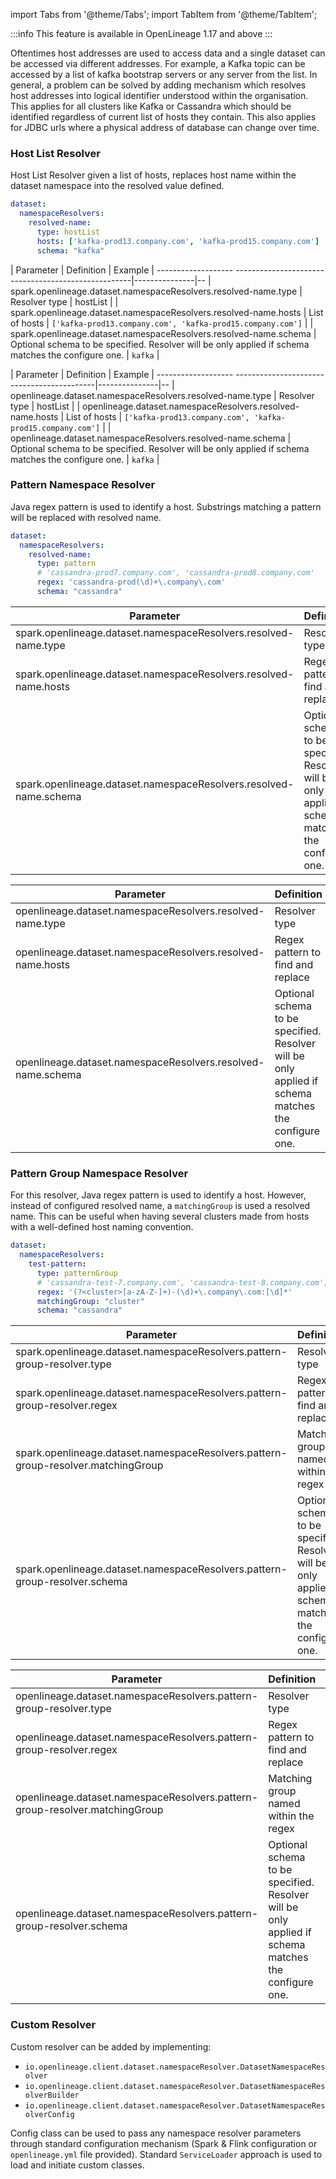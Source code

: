 import Tabs from '@theme/Tabs';
import TabItem from '@theme/TabItem';

:::info
This feature is available in OpenLineage 1.17 and above
:::

Oftentimes host addresses are used to access data and a single dataset can be accessed via different
addresses. For example, a Kafka topic can be accessed by a list of kafka bootstrap servers or any 
server from the list. In general, a problem can be solved by adding mechanism which resolves host addresses into 
logical identifier understood within the organisation. This applies for all clusters like Kafka or Cassandra
which should be identified regardless of current list of hosts they contain. This also applies
for JDBC urls where a physical address of database can change over time.

### Host List Resolver

Host List Resolver given a list of hosts, replaces host name within 
the dataset namespace into the resolved value defined.

<Tabs groupId="integrations">
<TabItem value="yaml" label="Yaml Config">

```yaml
dataset:
  namespaceResolvers:
    resolved-name:
      type: hostList
      hosts: ['kafka-prod13.company.com', 'kafka-prod15.company.com']
      schema: "kafka"
```
</TabItem>
<TabItem value="spark" label="Spark Config">

| Parameter                                                             | Definition    | Example |
------------------- ----------------------------------------------------|---------------|--
| spark.openlineage.dataset.namespaceResolvers.resolved-name.type  | Resolver type | hostList |
| spark.openlineage.dataset.namespaceResolvers.resolved-name.hosts | List of hosts | `['kafka-prod13.company.com', 'kafka-prod15.company.com']` |
| spark.openlineage.dataset.namespaceResolvers.resolved-name.schema | Optional schema to be specified. Resolver will be only applied if schema matches the configure one. | `kafka` |

</TabItem>
<TabItem value="flink" label="Flink Config">

| Parameter                                                    | Definition    | Example |
------------------- -------------------------------------------|---------------|--
| openlineage.dataset.namespaceResolvers.resolved-name.type  | Resolver type | hostList |
| openlineage.dataset.namespaceResolvers.resolved-name.hosts | List of hosts | `['kafka-prod13.company.com', 'kafka-prod15.company.com']` |
| openlineage.dataset.namespaceResolvers.resolved-name.schema | Optional schema to be specified. Resolver will be only applied if schema matches the configure one. | `kafka` |


</TabItem>
</Tabs>

### Pattern Namespace Resolver

Java regex pattern is used to identify a host. Substrings matching a pattern will be replaced with resolved name.

<Tabs groupId="integrations">
<TabItem value="yaml" label="Yaml Config">

```yaml
dataset:
  namespaceResolvers:
    resolved-name:
      type: pattern
      # 'cassandra-prod7.company.com', 'cassandra-prod8.company.com'
      regex: 'cassandra-prod(\d)+\.company\.com'
      schema: "cassandra"
```
</TabItem>
<TabItem value="spark" label="Spark Config">

| Parameter                                                          | Definition    | Example |
-------------------------------------------------------------------- |---------------|--------
| spark.openlineage.dataset.namespaceResolvers.resolved-name.type    | Resolver type | pattern |
| spark.openlineage.dataset.namespaceResolvers.resolved-name.hosts   | Regex pattern to find and replace | `cassandra-prod(\d)+\.company\.com` |
| spark.openlineage.dataset.namespaceResolvers.resolved-name.schema  | Optional schema to be specified. Resolver will be only applied if schema matches the configure one. | `kafka` |

</TabItem>
<TabItem value="flink" label="Flink Config">

| Parameter                                                   | Definition    | Example |
------------------------------------------------------------- |---------------|--
| openlineage.dataset.namespaceResolvers.resolved-name.type   | Resolver type | pattern |
| openlineage.dataset.namespaceResolvers.resolved-name.hosts  | Regex pattern to find and replace | `cassandra-prod(\d)+\.company\.com` |
| openlineage.dataset.namespaceResolvers.resolved-name.schema | Optional schema to be specified. Resolver will be only applied if schema matches the configure one. | `kafka` |

</TabItem>
</Tabs>

### Pattern Group Namespace Resolver

For this resolver, Java regex pattern is used to identify a host. However, instead of configured resolved name,
a `matchingGroup` is used a resolved name. This can be useful when having several clusters
made from hosts with a well-defined host naming convention.

<Tabs groupId="integrations">
<TabItem value="yaml" label="Yaml Config">

```yaml
dataset:
  namespaceResolvers:
    test-pattern:
      type: patternGroup
      # 'cassandra-test-7.company.com', 'cassandra-test-8.company.com', 'kafka-test-7.company.com', 'kafka-test-8.company.com'
      regex: '(?<cluster>[a-zA-Z-]+)-(\d)+\.company\.com:[\d]*'
      matchingGroup: "cluster"
      schema: "cassandra"
```
</TabItem>
<TabItem value="spark" label="Spark Config">

| Parameter                                                             | Definition    | Example |
------------------------------------------------------------------------|---------------|--
| spark.openlineage.dataset.namespaceResolvers.pattern-group-resolver.type  | Resolver type | patternGroup |
| spark.openlineage.dataset.namespaceResolvers.pattern-group-resolver.regex | Regex pattern to find and replace | `(?<cluster>[a-zA-Z-]+)-(\d)+\.company\.com:[\d]*` |
| spark.openlineage.dataset.namespaceResolvers.pattern-group-resolver.matchingGroup | Matching group named within the regex | `cluster` |
| spark.openlineage.dataset.namespaceResolvers.pattern-group-resolver.schema | Optional schema to be specified. Resolver will be only applied if schema matches the configure one. | `kafka` |

</TabItem>
<TabItem value="flink" label="Flink Config">

| Parameter                                                             | Definition    | Example |
------------------------------------------------------------------------|---------------|--
| openlineage.dataset.namespaceResolvers.pattern-group-resolver.type  | Resolver type | patternGroup |
| openlineage.dataset.namespaceResolvers.pattern-group-resolver.regex | Regex pattern to find and replace | `(?<cluster>[a-zA-Z-]+)-(\d)+\.company\.com` |
| openlineage.dataset.namespaceResolvers.pattern-group-resolver.matchingGroup | Matching group named within the regex | `cluster` |
| openlineage.dataset.namespaceResolvers.pattern-group-resolver.schema | Optional schema to be specified. Resolver will be only applied if schema matches the configure one. | `kafka` |

</TabItem>
</Tabs>

### Custom Resolver

Custom resolver can be added by implementing:
 * `io.openlineage.client.dataset.namespaceResolver.DatasetNamespaceResolver`
 * `io.openlineage.client.dataset.namespaceResolver.DatasetNamespaceResolverBuilder`
 * `io.openlineage.client.dataset.namespaceResolver.DatasetNamespaceResolverConfig`

Config class can be used to pass any namespace resolver parameters through standard configuration 
mechanism (Spark & Flink configuration or `openlineage.yml` file provided). Standard `ServiceLoader`
approach is used to load and initiate custom classes.